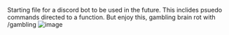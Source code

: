 Starting file for a discord bot to be used in the future. This inclides psuedo commands directed to a function.
But enjoy this, gambling brain rot with /gambling
![image](https://github.com/user-attachments/assets/d047ef96-4f64-40c9-be06-cd4e4cac892f)
